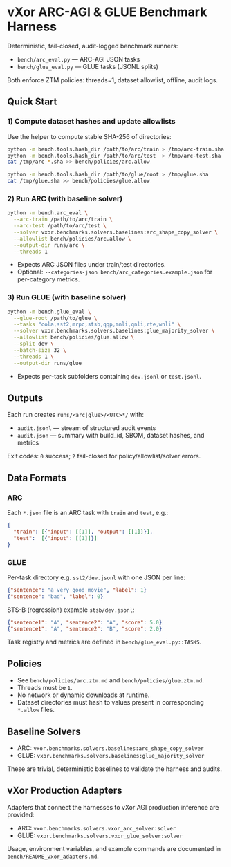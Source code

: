 # vXor ARC-AGI & GLUE Benchmark Harness

Deterministic, fail-closed, audit-logged benchmark runners:
- `bench/arc_eval.py` — ARC-AGI JSON tasks
- `bench/glue_eval.py` — GLUE tasks (JSONL splits)

Both enforce ZTM policies: threads=1, dataset allowlist, offline, audit logs.

## Quick Start

### 1) Compute dataset hashes and update allowlists

Use the helper to compute stable SHA-256 of directories:

```bash
python -m bench.tools.hash_dir /path/to/arc/train > /tmp/arc-train.sha
python -m bench.tools.hash_dir /path/to/arc/test  > /tmp/arc-test.sha
cat /tmp/arc-*.sha >> bench/policies/arc.allow

python -m bench.tools.hash_dir /path/to/glue/root > /tmp/glue.sha
cat /tmp/glue.sha >> bench/policies/glue.allow
```

### 2) Run ARC (with baseline solver)

```bash
python -m bench.arc_eval \
  --arc-train /path/to/arc/train \
  --arc-test /path/to/arc/test \
  --solver vxor.benchmarks.solvers.baselines:arc_shape_copy_solver \
  --allowlist bench/policies/arc.allow \
  --output-dir runs/arc \
  --threads 1
```

- Expects ARC JSON files under train/test directories.
- Optional: `--categories-json bench/arc_categories.example.json` for per-category metrics.

### 3) Run GLUE (with baseline solver)

```bash
python -m bench.glue_eval \
  --glue-root /path/to/glue \
  --tasks "cola,sst2,mrpc,stsb,qqp,mnli,qnli,rte,wnli" \
  --solver vxor.benchmarks.solvers.baselines:glue_majority_solver \
  --allowlist bench/policies/glue.allow \
  --split dev \
  --batch-size 32 \
  --threads 1 \
  --output-dir runs/glue
```

- Expects per-task subfolders containing `dev.jsonl` or `test.jsonl`.

## Outputs

Each run creates `runs/<arc|glue>/<UTC>*/` with:
- `audit.jsonl` — stream of structured audit events
- `audit.json` — summary with build_id, SBOM, dataset hashes, and metrics

Exit codes: `0` success; `2` fail-closed for policy/allowlist/solver errors.

## Data Formats

### ARC

Each `*.json` file is an ARC task with `train` and `test`, e.g.:
```json
{
  "train": [{"input": [[1]], "output": [[1]]}],
  "test":  [{"input": [[1]]}]
}
```

### GLUE

Per-task directory e.g. `sst2/dev.jsonl` with one JSON per line:
```json
{"sentence": "a very good movie", "label": 1}
{"sentence": "bad", "label": 0}
```

STS-B (regression) example `stsb/dev.jsonl`:
```json
{"sentence1": "A", "sentence2": "A", "score": 5.0}
{"sentence1": "A", "sentence2": "B", "score": 2.0}
```

Task registry and metrics are defined in `bench/glue_eval.py::TASKS`.

## Policies

- See `bench/policies/arc.ztm.md` and `bench/policies/glue.ztm.md`.
- Threads must be `1`.
- No network or dynamic downloads at runtime.
- Dataset directories must hash to values present in corresponding `*.allow` files.

## Baseline Solvers

- ARC: `vxor.benchmarks.solvers.baselines:arc_shape_copy_solver`
- GLUE: `vxor.benchmarks.solvers.baselines:glue_majority_solver`

These are trivial, deterministic baselines to validate the harness and audits.

## vXor Production Adapters

Adapters that connect the harnesses to vXor AGI production inference are provided:

- ARC: `vxor.benchmarks.solvers.vxor_arc_solver:solver`
- GLUE: `vxor.benchmarks.solvers.vxor_glue_solver:solver`

Usage, environment variables, and example commands are documented in `bench/README_vxor_adapters.md`.
